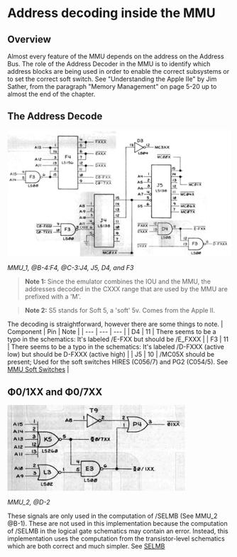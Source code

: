 # Address decoding inside the MMU

## Overview

Almost every feature of the MMU depends on the address on the Address Bus. The role of the Address Decoder in the MMU is to identify which address blocks are being used in order to enable the correct subsystems or to set the correct soft switch. See "Understanding the Apple IIe" by Jim Sather, from the paragraph "Memory Management" on page 5-20 up to almost the end of the chapter.

## The Address Decode
<a align="center" href="/Schematics/MMU_1.jpg">
    <img src="/resources/mmu-address-decode.png" style="width: 820px"/>
</a>
<p><i>MMU_1, @B-4:F4, @C-3:J4, J5, D4, and F3</i></p>

> **Note 1:** Since the emulator combines the IOU and the MMU, the addresses decoded in the CXXX range that are used by the MMU are prefixed with a 'M'.

> **Note 2:** S5 stands for Soft 5, a 'soft' 5v. Comes from the Apple II.

The decoding is straightforward, however there are some things to note.
| Component | Pin | Note |
| --- | --- | --- |
| D4 | 11 | There seems to be a typo in the schematics: It's labeled /E-FXX but should be /E_FXXX |
| F3 | 11 | There seems to be a typo in the schematics: It's labeled /D-FXXX (active low) but should be D-FXXX (active high) |
| J5 | 10 | /MC05X should be present;  Used for the soft switches HIRES (C056/7) and PG2 (C054/5). See [MMU Soft Switches](/Documentation/Understanding_IOU_MMU/mmu-soft-switches.md#soft-switches-in-the-c05x-range) |

## Φ0/1XX and Φ0/7XX

<a align="center" href="/Schematics/MMU_2.jpg">
    <img src="/resources/mmu-address-decode-2.png" style="width: 400px"/>
</a>
<p><i>MMU_2, @D-2</i></p>

These signals are only used in the computation of /SELMB (See MMU_2 @B-1). These are not used in this implementation because the computation of /SELMB in the logical gate schematics may contain an error. Instead, this implementation uses the computation from the transistor-level schematics which are both correct and much simpler. See [SELMB](/Documentation/Understanding_IOU_MMU/mmu-rom-ram.md#selmb_n)


